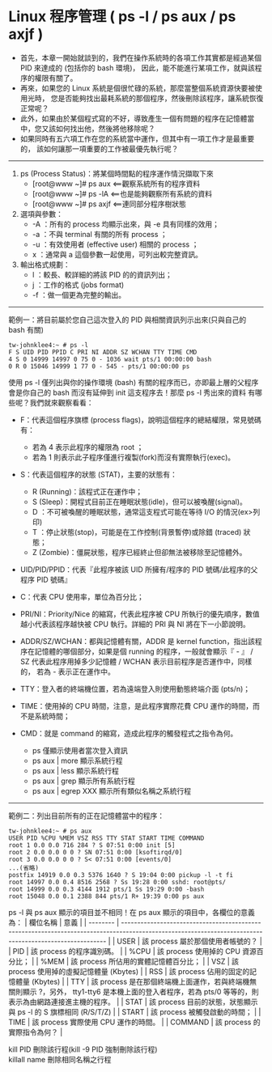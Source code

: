 # Linux 程序管理 ( ps -l / ps aux / ps axjf )
* 首先，本章一開始就談到的，我們在操作系統時的各項工作其實都是經過某個 PID 來達成的 (包括你的 bash 環境)， 因此，能不能進行某項工作，就與該程序的權限有關了。
* 再來，如果您的 Linux 系統是個很忙碌的系統，那麼當整個系統資源快要被使用光時， 您是否能夠找出最耗系統的那個程序，然後刪除該程序，讓系統恢復正常呢？
* 此外，如果由於某個程式寫的不好，導致產生一個有問題的程序在記憶體當中，您又該如何找出他，然後將他移除呢？
* 如果同時有五六項工作在您的系統當中運作，但其中有一項工作才是最重要的， 該如何讓那一項重要的工作被最優先執行呢？
<hr>

1. ps (Process Status)：將某個時間點的程序運作情況擷取下來
    * [root@www ~]# ps aux <==觀察系統所有的程序資料 
    * [root@www ~]# ps -lA <==也是能夠觀察所有系統的資料
    * [root@www ~]# ps axjf <==連同部分程序樹狀態
2. 選項與參數：
    * -A ：所有的 process 均顯示出來，與 -e 具有同樣的效用；
    * -a ：不與 terminal 有關的所有 process ；
    * -u ：有效使用者 (effective user) 相關的 process ；
    * x ：通常與 a 這個參數一起使用，可列出較完整資訊。
3. 輸出格式規劃：
    * l ：較長、較詳細的將該 PID 的的資訊列出；
    * j ：工作的格式 (jobs format)
    * -f ：做一個更為完整的輸出。
<hr>

範例一：將目前屬於您自己這次登入的 PID 與相關資訊列示出來(只與自己的 bash 有關) 
```
tw-johnklee4:~ # ps -l
F S UID PID PPID C PRI NI ADDR SZ WCHAN TTY TIME CMD 
4 S 0 14999 14997 0 75 0 - 1036 wait pts/1 00:00:00 bash 
0 R 0 15046 14999 1 77 0 - 545 - pts/1 00:00:00 ps 
```
使用 ps -l 僅列出與你的操作環境 (bash) 有關的程序而已，亦即最上層的父程序會是你自己的 bash 而沒有延伸到 init 這支程序去！那麼 ps -l 秀出來的資料 
有哪些呢？我們就來觀察看看：
* F：代表這個程序旗標 (process flags)，說明這個程序的總結權限，常見號碼有：
    * 若為 4 表示此程序的權限為 root ；
    * 若為 1 則表示此子程序僅進行複製(fork)而沒有實際執行(exec)。

* S：代表這個程序的狀態 (STAT)，主要的狀態有：
    * R (Running)：該程式正在運作中；
    * S (Sleep)：開程式目前正在睡眠狀態(idle)，但可以被喚醒(signal)。
    * D ：不可被喚醒的睡眠狀態，通常這支程式可能在等待 I/O 的情況(ex>列印)
    * T ：停止狀態(stop)，可能是在工作控制(背景暫停)或除錯 (traced) 狀態；
    * Z (Zombie)：僵屍狀態，程序已經終止但卻無法被移除至記憶體外。

* UID/PID/PPID：代表『此程序被該 UID 所擁有/程序的 PID 號碼/此程序的父程序 PID 號碼』

* C：代表 CPU 使用率，單位為百分比；

* PRI/NI：Priority/Nice 的縮寫，代表此程序被 CPU 所執行的優先順序，數值越小代表該程序越快被 CPU 執行。詳細的 PRI 與 NI 將在下一小節說明。

* ADDR/SZ/WCHAN：都與記憶體有關，ADDR 是 kernel function，指出該程序在記憶體的哪個部分，如果是個 running 的程序，一般就會顯示『 - 』 / SZ 代表此程序用掉多少記憶體 / WCHAN 表示目前程序是否運作中，同樣的， 若為 - 表示正在運作中。

* TTY：登入者的終端機位置，若為遠端登入則使用動態終端介面 (pts/n)；

* TIME：使用掉的 CPU 時間，注意，是此程序實際花費 CPU 運作的時間，而不是系統時間；

* CMD：就是 command 的縮寫，造成此程序的觸發程式之指令為何。
    * ps                      僅顯示使用者當次登入資訊
    * ps aux | more           顯示系統行程
    * ps aux | less           顯示系統行程
    * ps aux | grep           顯示所有系統行程
    * ps aux | egrep XXX      顯示所有類似名稱之系統行程
<hr>

範例二：列出目前所有的正在記憶體當中的程序：
```
tw-johnklee4:~ # ps aux
USER PID %CPU %MEM VSZ RSS TTY STAT START TIME COMMAND 
root 1 0.0 0.0 716 284 ? S 07:51 0:00 init [5] 
root 2 0.0 0.0 0 0 ? SN 07:51 0:00 [ksoftirqd/0] 
root 3 0.0 0.0 0 0 ? S< 07:51 0:00 [events/0] 
...(省略) 
postfix 14919 0.0 0.3 5376 1640 ? S 19:04 0:00 pickup -l -t fi 
root 14997 0.0 0.4 8516 2568 ? Ss 19:28 0:00 sshd: root@pts/ 
root 14999 0.0 0.3 4144 1912 pts/1 Ss 19:29 0:00 -bash 
root 15048 0.0 0.1 2388 844 pts/1 R+ 19:39 0:00 ps aux
```
ps -l 與 ps aux 顯示的項目並不相同！在 ps aux 顯示的項目中，各欄位的意義為： 
| 欄位名稱 | 意義                                                                                                                                                    |
| -------- | ------------------------------------------------------------------------------------------------------------------------------------------------------- |
| USER     | 該 process 屬於那個使用者帳號的？                                                                                                                       |
| PID      | 該 process 的程序識別碼。                                                                                                                               |
| %CPU     | 該 process 使用掉的 CPU 資源百分比；                                                                                                                    |
| %MEM     | 該 process 所佔用的實體記憶體百分比；                                                                                                                   |
| VSZ      | 該 process 使用掉的虛擬記憶體量 (Kbytes)                                                                                                                |
| RSS      | 該 process 佔用的固定的記憶體量 (Kbytes)                                                                                                                |
| TTY      | 該 process 是在那個終端機上面運作，若與終端機無關則顯示 ?，另外， tty1-tty6 是本機上面的登入者程序，若為 pts/0 等等的，則表示為由網路連接進主機的程序。 |
| STAT     | 該 process 目前的狀態，狀態顯示與 ps -l 的 S 旗標相同 (R/S/T/Z)                                                                                         |
| START    | 該 process 被觸發啟動的時間；                                                                                                                           |
| TIME     | 該 process 實際使用 CPU 運作的時間。                                                                                                                    |
| COMMAND  | 該 process 的實際指令為何？                                                                                                                             |

kill PID                刪除該行程(kill -9 PID 強制刪除該行程)<br>
killall name            刪除相同名稱之行程